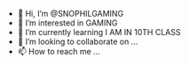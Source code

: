 - 👋 Hi, I’m @SNOPHILGAMING
- 👀 I’m interested in GAMING
- 🌱 I’m currently learning I AM IN 10TH CLASS
- 💞️ I’m looking to collaborate on ...
- 📫 How to reach me ...

<!---
SNOPHILGAMING/SNOPHILGAMING is a ✨ special ✨ repository because its `README.md` (this file) appears on your GitHub profile.
You can click the Preview link to take a look at your changes.
--->
